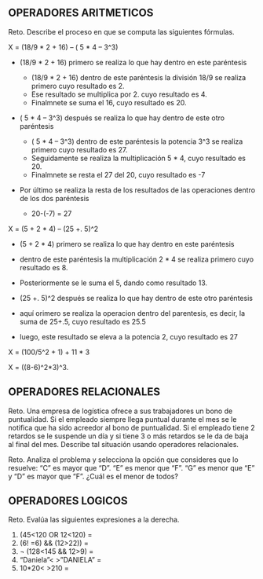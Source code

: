 ## OPERADORES ARITMETICOS
Reto. Describe el proceso en que se computa las siguientes fórmulas.

X = (18/9 * 2 + 16) – ( 5 * 4 – 3^3)

  * (18/9 * 2 + 16) primero se realiza lo que hay dentro en este paréntesis
    * (18/9 * 2 + 16) dentro de este paréntesis la división 18/9 se realiza primero cuyo resultado es 2.
    * Ese resultado se multiplica por 2. cuyo resultado es 4.
    * Finalmnete se suma el 16, cuyo resultado es 20.
  * ( 5 * 4 – 3^3) después se realiza lo que hay dentro de este otro paréntesis
    * ( 5 * 4 – 3^3) dentro de este paréntesis la potencia 3^3 se realiza primero cuyo resultado es 27.
    * Seguidamente se realiza la multiplicación 5 * 4, cuyo resultado es 20.
    * Finalmnete se resta el 27 del 20, cuyo resultado es -7
 
  * Por último se realiza la resta de los resultados de las operaciones dentro de los dos paréntesis
    * 20-(-7) = 27

X = (5 + 2 * 4) – (25 +. 5)^2

  * (5 + 2 * 4) primero se realiza lo que hay dentro en este paréntesis
   * dentro de este paréntesis la multiplicación 2 * 4 se realiza primero cuyo resultado es 8.
   * Posteriormente se le suma el 5, dando como resultado 13.
 
  * (25 +. 5)^2 después se realiza lo que hay dentro de este otro paréntesis 
  * aquí orimero se realiza la operacion dentro del parentesis, es decir, la suma de 25+.5, cuyo resultado es 25.5
  * luego, este resultado se eleva a la potencia 2, cuyo resultado es 27


X = (100/5^2 + 1) + 11 * 3

X = ((8-6)^2*3)^3.


## OPERADORES RELACIONALES
Reto. Una empresa de logística ofrece a sus trabajadores un bono de
puntualidad. Si el empleado siempre llega puntual durante el mes se le
notifica que ha sido acreedor al bono de puntualidad. Si el empleado tiene
2 retardos se le suspende un día y si tiene 3 o más retardos se le da de
baja al final del mes. Describe tal situación usando operadores
relacionales.

Reto. Analiza el problema y selecciona la opción que consideres que lo
resuelve:
“C” es mayor que “D”. “E” es menor que “F”. “G” es menor que “E” y “D” es
mayor que “F”. ¿Cuál es el menor de todos?

## OPERADORES LOGICOS
Reto. Evalúa las siguientes expresiones a la derecha.
1) (45<120 OR 12<120) =
2) (6! =6) && (12>22)) =
3) ¬ (128<145 && 12>9) =
4) “Daniela”< >”DANIELA” =
5) 10*20< >210 =
